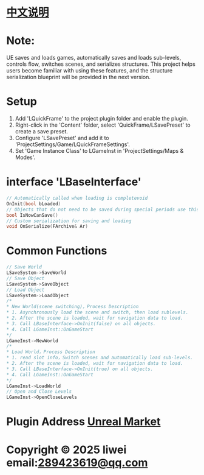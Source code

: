# [中文说明](./README_cn.md)

# Note: 
 UE saves and loads games, automatically saves and loads sub-levels, controls flow, switches scenes, and serializes structures. 
 This project helps users become familiar with using these features, and the structure serialization blueprint will be provided in the next version.

# Setup
 1. Add 'LQuickFrame' to the project plugin folder and enable the plugin.
 2. Right-click in the 'Content' folder, select 'QuickFrame/LSavePreset' to create a save preset.
 3. Configure 'LSavePreset' and add it to 'ProjectSettings/Game/LQuickFrameSettings'.
 4. Set 'Game Instance Class' to LGameInst in 'ProjectSettings/Maps & Modes'.
 
# interface 'LBaseInterface'
 
 ```c++
 // Automatically called when loading is completevoid 
 OnInit(bool bLoaded)
 // Objects that do not need to be saved during special periods use this
 bool IsNowCanSave()
 // Custom serialization for saving and loading
 void OnSerialize(FArchive& Ar)
 ```

# Common Functions
 ```C++  
 // Save World
 LSaveSystem->SaveWorld
 // Save Object
 LSaveSystem->SaveObject
 // Load Object
 LSaveSystem->LoadObject
 /* 
 * New World(scene switching)，Process Description
 * 1. Asynchronously load the scene and switch, then load sublevels.
 * 2. After the scene is loaded, wait for navigation data to load.
 * 3. Call LBaseInterface->OnInit(false) on all objects.
 * 4. Call LGameInst::OnGameStart
 */
 LGameInst->NewWorld
 /*
 * Load World，Process Description
 * 1. read slot info，Switch scenes and automatically load sub-levels.
 * 2. After the scene is loaded, wait for navigation data to load.
 * 3. Call LBaseInterface->OnInit(true) on all objects.
 * 4. Call LGameInst::OnGameStart
 */
 LGameInst->LoadWorld
 // Open and Close Levels
 LGameInst->OpenCloseLevels
 ```

 # Plugin Address [Unreal Market](https://www.fab.com/listings/72639c17-68d0-4e4a-8f92-0f0c3efb2b12)

 # Copyright © 2025 liwei   email:289423619@qq.com